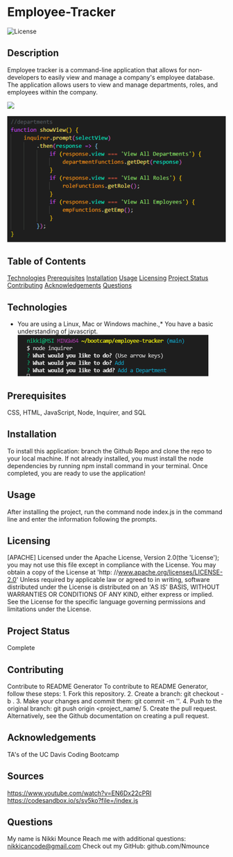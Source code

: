 # Employee-Tracker

![License](https://img.shields.io/badge/License-Apache%202.0-blue.svg)

## Description

Employee tracker is a command-line application that allows for non-developers to
easily view and manage a company's employee database. The application allows
users to view and manage departments, roles, and employees within the company.

![](Images/walkthrough-gif.gif)

![](Images/code-snippet.PNG)

## Table of Contents

[Technologies](#technologies)
[Prerequisites](#prerequisites)
[Installation](#installation)
[Usage](#usage)
[Licensing](#licensing)
[Project Status](#projectStatus)
[Contributing](#contributing)
[Acknowledgements](#acknowledgements)
[Questions](#questions)

## Technologies

- You are using a Linux, Mac or Windows machine.,\* You have a basic
  understanding of javascript.
  ![](Images/command-snippet.PNG)

## Prerequisites

CSS, HTML, JavaScript, Node, Inquirer, and SQL

## Installation

To install this application: branch the Github Repo and clone the repo to your local machine.
If not already installed, you must install the node dependencies
by running npm install command in your terminal. Once completed,
you are ready to use the application!

## Usage

After installing the project, run the command node index.js in the command line and enter the information following the prompts.

## Licensing

[APACHE] Licensed under the Apache License, Version 2.0(the 'License'); you may not use this file except in compliance with the License. You may obtain a copy of the License at 'http: //www.apache.org/licenses/LICENSE-2.0' Unless required by applicable law or agreed to in writing, software distributed under the License is distributed on an 'AS IS' BASIS, WITHOUT WARRANTIES OR CONDITIONS OF ANY KIND, either express or implied. See the License for the specific language governing permissions and limitations under the License.

## Project Status

Complete

## Contributing

Contribute to README Generator
To contribute to README Generator, follow these steps: 1. Fork this repository. 2. Create a branch: git checkout -b <branch name>. 3. Make your changes and commit them: git commit -m '<commit message>'. 4. Push to the original branch: git push origin <project_name/<location> 5. Create the pull request.
Alternatively, see the Github documentation on creating a pull request.

## Acknowledgements

TA's of the UC Davis Coding Bootcamp

## Sources

https://www.youtube.com/watch?v=EN6Dx22cPRI
https://codesandbox.io/s/sv5ko?file=/index.js

## Questions

My name is Nikki Mounce
Reach me with additional questions: nikkicancode@gmail.com
Check out my GitHub: github.com/Nmounce

